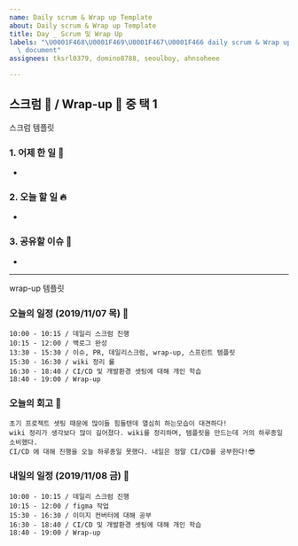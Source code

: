 ```yaml
---
name: Daily scrum & Wrap up Template
about: Daily scrum & Wrap up Template
title: Day _ Scrum 및 Wrap Up
labels: "\U0001F468‍\U0001F469‍\U0001F467‍\U0001F466 daily scrum & Wrap up, \U0001F4D2
  \ document"
assignees: tksrl0379, domino8788, seoulboy, ahnsoheee

---
```


##  스크럼 🏉  / Wrap-up 🌯 중 택 1 

스크럼 템플릿

### 1. 어제 한 일 🌙
- 
### 2. 오늘 할 일 🔥  
- 
### 3. 공유할 이슈 🙌
- 
<hr>

wrap-up 템플릿 

### 오늘의 일정 (2019/11/07 목) 🐣
```
10:00 - 10:15 / 데일리 스크럼 진행
10:15 - 12:00 / 백로그 완성
13:30 - 15:30 / 이슈, PR, 데일리스크럼, wrap-up, 스프린트 템플릿
15:30 - 16:30 / wiki 정리 룰
16:30 - 18:40 / CI/CD 및 개발환경 셋팅에 대해 개인 학습
18:40 - 19:00 / Wrap-up
```
### 오늘의 회고 🎈
```
초기 프로젝트 셋팅 때문에 많이들 힘들텐데 열심히 하는모습이 대견하다!
wiki 정리가 생각보다 많이 길어졌다. wiki를 정리하며, 템플릿을 만드는데 거의 하루종일 소비했다.
CI/CD 에 대해 진행을 오늘 하루종일 못했다. 내일은 정말 CI/CD를 공부한다!😎
```
### 내일의 일정 (2019/11/08 금) 🐥
```
10:00 - 10:15 / 데일리 스크럼 진행
10:15 - 12:00 / figma 작업
15:30 - 16:30 / 이미지 컨버터에 대해 공부
16:30 - 18:40 / CI/CD 및 개발환경 셋팅에 대해 개인 학습
18:40 - 19:00 / Wrap-up
```
